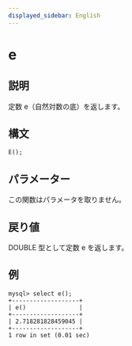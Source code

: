 ```yaml
---
displayed_sidebar: English
---
```


# e

## 説明

定数 e（自然対数の底）を返します。

## 構文

```SQL
E();
```

## パラメーター

この関数はパラメータを取りません。

## 戻り値

DOUBLE 型として定数 e を返します。

## 例

```Plaintext
mysql> select e();
+-------------------+
| e()               |
+-------------------+
| 2.718281828459045 |
+-------------------+
1 row in set (0.01 sec)
```
